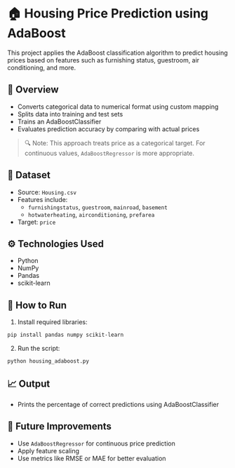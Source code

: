 # 🏠 Housing Price Prediction using AdaBoost

This project applies the AdaBoost classification algorithm to predict housing prices based on features such as furnishing status, guestroom, air conditioning, and more.

## 📌 Overview

- Converts categorical data to numerical format using custom mapping
- Splits data into training and test sets
- Trains an AdaBoostClassifier
- Evaluates prediction accuracy by comparing with actual prices

> 🔍 Note: This approach treats price as a categorical target. For continuous values, `AdaBoostRegressor` is more appropriate.

## 📂 Dataset

- Source: `Housing.csv`
- Features include:
  - `furnishingstatus`, `guestroom`, `mainroad`, `basement`
  - `hotwaterheating`, `airconditioning`, `prefarea`
- Target: `price`

## ⚙️ Technologies Used

- Python  
- NumPy  
- Pandas  
- scikit-learn  

## 🚀 How to Run

1. Install required libraries:

```bash
pip install pandas numpy scikit-learn
````

2. Run the script:

```bash
python housing_adaboost.py
```

## 📈 Output

* Prints the percentage of correct predictions using AdaBoostClassifier

## 📌 Future Improvements

* Use `AdaBoostRegressor` for continuous price prediction
* Apply feature scaling
* Use metrics like RMSE or MAE for better evaluation
